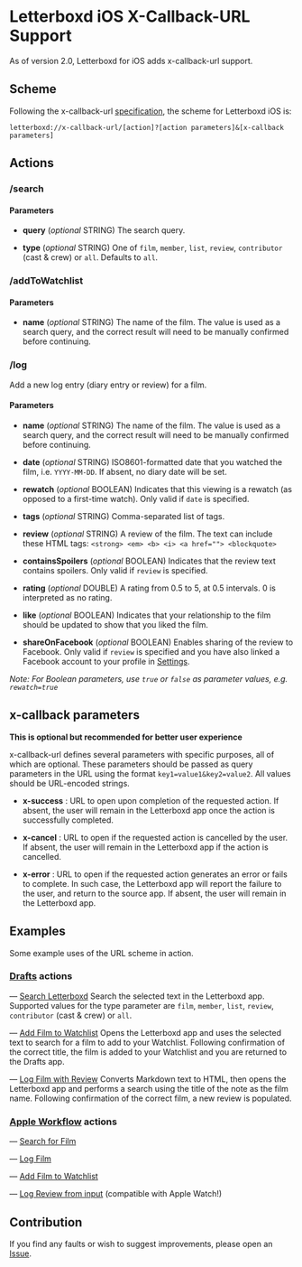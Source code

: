 # Letterboxd iOS X-Callback-URL Support

As of version 2.0, Letterboxd for iOS adds x-callback-url support.

## Scheme

Following the x-callback-url [specification](http://x-callback-url.com/specifications/), the scheme for Letterboxd iOS is:

`letterboxd://x-callback-url/[action]?[action parameters]&[x-callback parameters]`

## Actions

### /search

#### Parameters

- **query** (_optional_ STRING)
The search query.

- **type** (_optional_ STRING)
One of `film`, `member`, `list`, `review`, `contributor` (cast & crew) or `all`. Defaults to `all`.

### /addToWatchlist

#### Parameters

- **name** (_optional_ STRING)
The name of the film. The value is used as a search query, and the correct result will need to be manually confirmed before continuing.

### /log
Add a new log entry (diary entry or review) for a film.

#### Parameters

- **name** (_optional_ STRING)
The name of the film. The value is used as a search query, and the correct result will need to be manually confirmed before continuing.

- **date** (_optional_ STRING)
ISO8601-formatted date that you watched the film, i.e. `YYYY-MM-DD`. If absent, no diary date will be set.

- **rewatch** (_optional_ BOOLEAN)
Indicates that this viewing is a rewatch (as opposed to a first-time watch). Only valid if `date` is specified.

- **tags** (_optional_ STRING)
Comma-separated list of tags.

- **review** (_optional_ STRING)
A review of the film. The text can include these HTML tags:
`<strong> <em> <b> <i> <a href=""> <blockquote>`

- **containsSpoilers** (_optional_ BOOLEAN)
Indicates that the review text contains spoilers. Only valid if `review` is specified.

- **rating** (_optional_ DOUBLE)
A rating from 0.5 to 5, at 0.5 intervals. 0 is interpreted as no rating.

- **like** (_optional_ BOOLEAN)
Indicates that your relationship to the film should be updated to show that you liked the film.

- **shareOnFacebook** (_optional_ BOOLEAN)
Enables sharing of the review to Facebook. Only valid if `review` is specified and you have also linked a Facebook account to your profile in [Settings](https://letterboxd.com/settings/connections/).

_Note: For Boolean parameters, use `true` or `false` as parameter values, e.g. `rewatch=true`_

## x-callback parameters

**__This is optional but recommended for better user experience__**

x-callback-url defines several parameters with specific purposes, all of which are optional. These parameters should be passed as query parameters in the URL using the format `key1=value1&key2=value2`. All values should be URL-encoded strings.

- **x-success** : URL to open upon completion of the requested action. If absent, the user will remain in the Letterboxd app once the action is successfully completed.

- **x-cancel** : URL to open if the requested action is cancelled by the user. If absent, the user will remain in the Letterboxd app if the action is cancelled.

- **x-error** : URL to open if the requested action generates an error or fails to complete. In such case, the Letterboxd app will report the failure to the user, and return to the source app. If absent, the user will remain in the Letterboxd app.

## Examples

Some example uses of the URL scheme in action.

### [Drafts](https://agiletortoise.com/drafts/) actions

— [Search Letterboxd](https://drafts4-actions.agiletortoise.com/a/2LG)
Search the selected text in the Letterboxd app. Supported values for the type parameter are `film`, `member`, `list`, `review`, `contributor` (cast & crew) or `all`.

— [Add Film to Watchlist](https://drafts4-actions.agiletortoise.com/a/2LH)
Opens the Letterboxd app and uses the selected text to search for a film to add to your Watchlist. Following confirmation of the correct title, the film is added to your Watchlist and you are returned to the Drafts app.

— [Log Film with Review](https://drafts4-actions.agiletortoise.com/a/2LE)
Converts Markdown text to HTML, then opens the Letterboxd app and performs a search using the title of the note as the film name. Following confirmation of the correct film, a new review is populated.

### [Apple Workflow](https://workflow.is) actions

— [Search for Film](https://workflow.is/workflows/b2b734228ecc407e8ae2d6a48f10ce07)

— [Log Film](https://workflow.is/workflows/db50057e19c047809ea69733f5c49be8)

— [Add Film to Watchlist](https://workflow.is/workflows/8fd01a9f19c84c20a7403fc15c1a2321)

— [Log Review from input](https://workflow.is/workflows/7c6b37b20fb34da4aba54025d83df074) (compatible with Apple Watch!)

## Contribution

If you find any faults or wish to suggest improvements, please open an [Issue](https://github.com/Letterboxd/letterboxd-ios-x-callback-url/issues).
